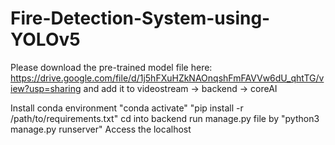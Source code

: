 # Fire-Detection-System-using-YOLOv5
Please download the pre-trained model file here: https://drive.google.com/file/d/1j5hFXuHZkNAOnqshFmFAVVw6dU_qhtTG/view?usp=sharing and add it to videostream -> backend -> coreAI

Install conda environment
"conda activate"
"pip install -r /path/to/requirements.txt"
cd into backend
run manage.py file by "python3 manage.py runserver"
Access the localhost
